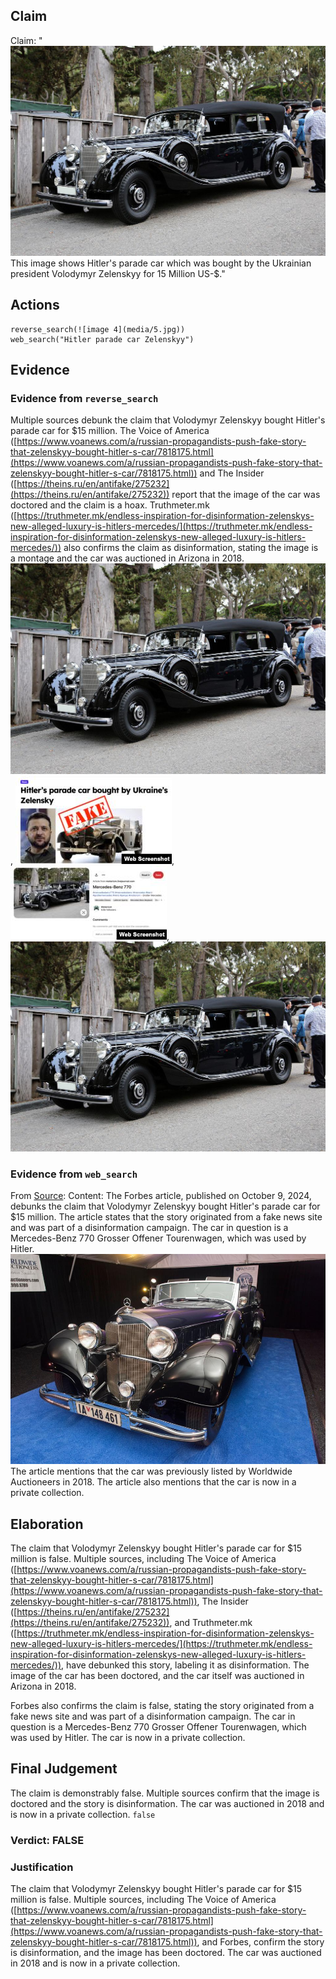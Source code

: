 ## Claim
Claim: "![image 4](media/5.jpg) This image shows Hitler's parade car which was bought by the Ukrainian president Volodymyr Zelenskyy for 15 Million US-$."

## Actions
```
reverse_search(![image 4](media/5.jpg))
web_search("Hitler parade car Zelenskyy")
```

## Evidence
### Evidence from `reverse_search`
Multiple sources debunk the claim that Volodymyr Zelenskyy bought Hitler's parade car for $15 million. The Voice of America ([https://www.voanews.com/a/russian-propagandists-push-fake-story-that-zelenskyy-bought-hitler-s-car/7818175.html](https://www.voanews.com/a/russian-propagandists-push-fake-story-that-zelenskyy-bought-hitler-s-car/7818175.html)) and The Insider ([https://theins.ru/en/antifake/275232](https://theins.ru/en/antifake/275232)) report that the image of the car was doctored and the claim is a hoax. Truthmeter.mk ([https://truthmeter.mk/endless-inspiration-for-disinformation-zelenskys-new-alleged-luxury-is-hitlers-mercedes/](https://truthmeter.mk/endless-inspiration-for-disinformation-zelenskys-new-alleged-luxury-is-hitlers-mercedes/)) also confirms the claim as disinformation, stating the image is a montage and the car was auctioned in Arizona in 2018. ![image 4](media/5.jpg), ![image 163](media/2025-08-06_17-30-1754501421-417756.jpg), ![image 164](media/2025-08-06_17-30-1754501424-124025.jpg), ![image 167](media/2025-08-06_17-30-1754501446-583766.jpg)


### Evidence from `web_search`
From [Source](https://www.forbes.com/sites/petersuciu/2024/10/09/despite-online-claims-ukraines-zelensky-didnt-buy-hitlers-car/): 
Content: The Forbes article, published on October 9, 2024, debunks the claim that Volodymyr Zelenskyy bought Hitler's parade car for $15 million. The article states that the story originated from a fake news site and was part of a disinformation campaign. The car in question is a Mercedes-Benz 770 Grosser Offener Tourenwagen, which was used by Hitler. ![image 199](media/2025-08-06_17-31-1754501509-312072.jpg) The article mentions that the car was previously listed by Worldwide Auctioneers in 2018. The article also mentions that the car is now in a private collection.


## Elaboration
The claim that Volodymyr Zelenskyy bought Hitler's parade car for $15 million is false. Multiple sources, including The Voice of America ([https://www.voanews.com/a/russian-propagandists-push-fake-story-that-zelenskyy-bought-hitler-s-car/7818175.html](https://www.voanews.com/a/russian-propagandists-push-fake-story-that-zelenskyy-bought-hitler-s-car/7818175.html)), The Insider ([https://theins.ru/en/antifake/275232](https://theins.ru/en/antifake/275232)), and Truthmeter.mk ([https://truthmeter.mk/endless-inspiration-for-disinformation-zelenskys-new-alleged-luxury-is-hitlers-mercedes/](https://truthmeter.mk/endless-inspiration-for-disinformation-zelenskys-new-alleged-luxury-is-hitlers-mercedes/)), have debunked this story, labeling it as disinformation. The image of the car has been doctored, and the car itself was auctioned in Arizona in 2018.

Forbes also confirms the claim is false, stating the story originated from a fake news site and was part of a disinformation campaign. The car in question is a Mercedes-Benz 770 Grosser Offener Tourenwagen, which was used by Hitler. The car is now in a private collection.


## Final Judgement
The claim is demonstrably false. Multiple sources confirm that the image is doctored and the story is disinformation. The car was auctioned in 2018 and is now in a private collection. `false`

### Verdict: FALSE

### Justification
The claim that Volodymyr Zelenskyy bought Hitler's parade car for $15 million is false. Multiple sources, including The Voice of America ([https://www.voanews.com/a/russian-propagandists-push-fake-story-that-zelenskyy-bought-hitler-s-car/7818175.html](https://www.voanews.com/a/russian-propagandists-push-fake-story-that-zelenskyy-bought-hitler-s-car/7818175.html)), and Forbes, confirm the story is disinformation, and the image has been doctored. The car was auctioned in 2018 and is now in a private collection.
